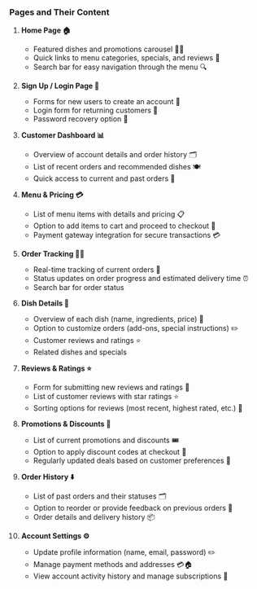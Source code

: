 ### Pages and Their Content

1. **Home Page 🏠**
   - Featured dishes and promotions carousel 🍔🎉
   - Quick links to menu categories, specials, and reviews 🔗
   - Search bar for easy navigation through the menu 🔍

2. **Sign Up / Login Page 🔐**
   - Forms for new users to create an account 📝
   - Login form for returning customers 🔑
   - Password recovery option 🔄

3. **Customer Dashboard 📊**
   - Overview of account details and order history 🗂️
   - List of recent orders and recommended dishes 🍽️
   - Quick access to current and past orders 📜

4. **Menu & Pricing 💳**
   - List of menu items with details and pricing 📋
   - Option to add items to cart and proceed to checkout 🛒
   - Payment gateway integration for secure transactions 💳

5. **Order Tracking 🕵️‍♂️**
   - Real-time tracking of current orders 🚚
   - Status updates on order progress and estimated delivery time ⏰
   - Search bar for order status

6. **Dish Details 📄**
   - Overview of each dish (name, ingredients, price) 🍲
   - Option to customize orders (add-ons, special instructions) ✏️
   - Customer reviews and ratings ⭐
   - Related dishes and specials

7. **Reviews & Ratings ⭐**
   - Form for submitting new reviews and ratings 📝
   - List of customer reviews with star ratings ⭐
   - Sorting options for reviews (most recent, highest rated, etc.) 🔄

8. **Promotions & Discounts 🎯**
   - List of current promotions and discounts 🎟️
   - Option to apply discount codes at checkout 💸
   - Regularly updated deals based on customer preferences 📅

9. **Order History ⬇️**
   - List of past orders and their statuses 🗂️
   - Option to reorder or provide feedback on previous orders 🔄
   - Order details and delivery history 📦

10. **Account Settings ⚙️**
    - Update profile information (name, email, password) ✏️
    - Manage payment methods and addresses 💳🏠
    - View account activity history and manage subscriptions 📜
